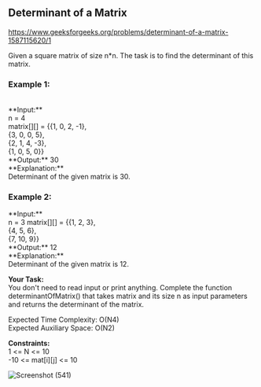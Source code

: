 <h2>Determinant of a Matrix</h2>

https://www.geeksforgeeks.org/problems/determinant-of-a-matrix-1587115620/1

Given a square matrix of size n*n. The task is to find the determinant of this matrix.

<h3>Example 1:</h3> <br>
**Input:** <br>
n = 4  <br>
matrix[][]  = {{1, 0, 2, -1},  <br>
              {3, 0, 0, 5},  <br>
              {2, 1, 4, -3},  <br>
              {1, 0, 5, 0}}  <br>
**Output:** 30  <br>
**Explanation:**  <br>
Determinant of the given matrix is 30.


<h3>Example 2:</h3>
**Input:**  <br>
n = 3
matrix[][] = {{1, 2, 3},  <br>
              {4, 5, 6},  <br>
              {7, 10, 9}}  <br>
**Output:** 12  <br>
**Explanation:**  <br>
Determinant of the given matrix is 12.


**Your Task:**   <br>
You don't need to read input or print anything. Complete the function determinantOfMatrix() that takes matrix and its size n as input parameters and returns the determinant of the matrix.  <br>

Expected Time Complexity: O(N4)  <br>
Expected Auxiliary Space: O(N2)  <br>

**Constraints:**  <br>
1 <= N <= 10  <br>
-10 <= mat[i][j] <= 10

![Screenshot (541)](https://github.com/shanvii/DSA-GFG-Coding-questions/assets/81086303/9cb64b3d-6f82-4295-878d-5e053cedecde)
